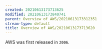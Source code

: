 ```yaml
---
created: 20210613173713625
modified: 20210613173840741
parent: Overview of AWS/20210613173312351
stream-type: default
title: Overview of AWS/20210613173713620
---
```

AWS was first released in `2006`.

